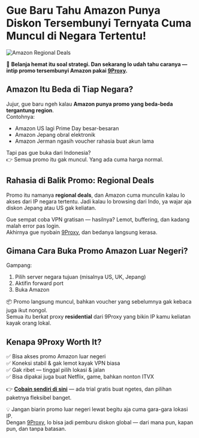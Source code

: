 # Gue Baru Tahu Amazon Punya Diskon Tersembunyi Ternyata Cuma Muncul di Negara Tertentu!

![Amazon Regional Deals](https://cdn2.fptshop.com.vn/unsafe/1920x0/filters:format(webp):quality(75)/2024_4_28_638499448585792760_rsz_bia-5.jpg)

🎯 **Belanja hemat itu soal strategi. Dan sekarang lo udah tahu caranya — intip promo tersembunyi Amazon pakai [9Proxy](https://the9proxy.short.gy/github-homepage-lily555).**

## Amazon Itu Beda di Tiap Negara?

Jujur, gue baru ngeh kalau **Amazon punya promo yang beda-beda tergantung region**.  
Contohnya:
- Amazon US lagi Prime Day besar-besaran
- Amazon Jepang obral elektronik
- Amazon Jerman ngasih voucher rahasia buat akun lama

Tapi pas gue buka dari Indonesia?  
👉 Semua promo itu gak muncul. Yang ada cuma harga normal.

## Rahasia di Balik Promo: Regional Deals

Promo itu namanya **regional deals**, dan Amazon cuma munculin kalau lo akses dari IP negara tertentu. Jadi kalau lo browsing dari Indo, ya wajar aja diskon Jepang atau US gak keliatan.

Gue sempat coba VPN gratisan — hasilnya? Lemot, buffering, dan kadang malah error pas login.  
Akhirnya gue nyobain [9Proxy](https://the9proxy.short.gy/github-homepage-lily555), dan bedanya langsung kerasa.

## Gimana Cara Buka Promo Amazon Luar Negeri?

Gampang:
1. Pilih server negara tujuan (misalnya US, UK, Jepang)
2. Aktifin forward port
3. Buka Amazon

📦 Promo langsung muncul, bahkan voucher yang sebelumnya gak kebaca juga ikut nongol.  
Semua itu berkat proxy **residential** dari 9Proxy yang bikin IP kamu keliatan kayak orang lokal.

## Kenapa 9Proxy Worth It?

✅ Bisa akses promo Amazon luar negeri  
✅ Koneksi stabil & gak lemot kayak VPN biasa  
✅ Gak ribet — tinggal pilih lokasi & jalan  
✅ Bisa dipakai juga buat Netflix, game, bahkan nonton ITVX

👉 **[Cobain sendiri di sini](https://the9proxy.short.gy/github-pricing-lily555)** — ada trial gratis buat ngetes, dan pilihan paketnya fleksibel banget.

💡 Jangan biarin promo luar negeri lewat begitu aja cuma gara-gara lokasi IP.  
Dengan [9Proxy](https://the9proxy.short.gy/github-pricing-lily555), lo bisa jadi pemburu diskon global — dari mana pun, kapan pun, dan tanpa batasan.
